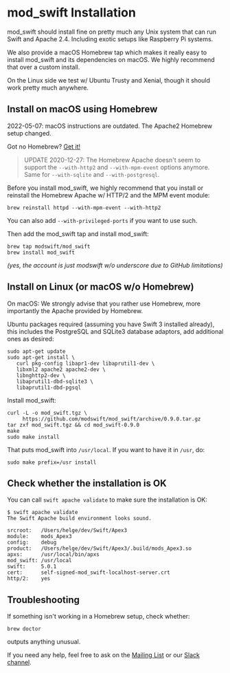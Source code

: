 # mod_swift Installation

mod_swift should install fine on pretty much any Unix system that can run
Swift and Apache 2.4. Including exotic setups like Raspberry Pi systems.

We also provide a macOS Homebrew tap which makes it really easy to install
mod_swift and its dependencies on macOS. We highly recommend that over a
custom install.

On the Linux side we test w/ Ubuntu Trusty and Xenial, though it should work
pretty much anywhere.

## Install on macOS using Homebrew

2022-05-07: macOS instructions are outdated. The Apache2 Homebrew setup
            changed.

Got no Homebrew? [Get it!](https://brew.sh)

> UPDATE 2020-12-27: The Homebrew Apache doesn't seem to support the
> `--with-http2` and `--with-mpm-event` options anymore.
> Same for `--with-sqlite` and `--with-postgresql`.

Before you install mod_swift, we highly recommend that you install or reinstall
the Homebrew Apache w/ HTTP/2 and the MPM event module:

    brew reinstall httpd --with-mpm-event --with-http2

You can also add `--with-privileged-ports` if you want to use such.

Then add the mod_swift tap and install mod_swift:

    brew tap modswift/mod_swift
    brew install mod_swift

*(yes, the account is just modswift w/o underscore due to GitHub limitations)*

## Install on Linux (or macOS w/o Homebrew)

On macOS: We strongly advise that you rather use Homebrew, more importantly
          the Apache provided by Homebrew.

Ubuntu packages required (assuming you have Swift 3 installed already), this includes
the PostgreSQL and SQLite3 database adaptors, add additional ones as desired:

    sudo apt-get update
    sudo apt-get install \
       curl pkg-config libapr1-dev libaprutil1-dev \
       libxml2 apache2 apache2-dev \
       libnghttp2-dev \
       libaprutil1-dbd-sqlite3 \
       libaprutil1-dbd-pgsql

Install mod_swift:

    curl -L -o mod_swift.tgz \
         https://github.com/modswift/mod_swift/archive/0.9.0.tar.gz
    tar zxf mod_swift.tgz && cd mod_swift-0.9.0
    make
    sudo make install

That puts mod_swift into `/usr/local`. If you want to have it in `/usr`, do:

    sudo make prefix=/usr install

## Check whether the installation is OK

You can call `swift apache validate` to make sure the installation is OK:

    $ swift apache validate
    The Swift Apache build environment looks sound.
    
    srcroot:   /Users/helge/dev/Swift/Apex3
    module:    mods_Apex3
    config:    debug
    product:   /Users/helge/dev/Swift/Apex3/.build/mods_Apex3.so
    apxs:      /usr/local/bin/apxs
    mod_swift: /usr/local
    swift:     5.0.1
    cert:      self-signed-mod_swift-localhost-server.crt
    http/2:    yes

## Troubleshooting

If something isn't working in a Homebrew setup, check whether:

    brew doctor

outputs anything unusual.

If you need any help, feel free to ask on the
[Mailing List](https://groups.google.com/d/forum/mod_swift)
or our
[Slack channel](http://slack.noze.io).


